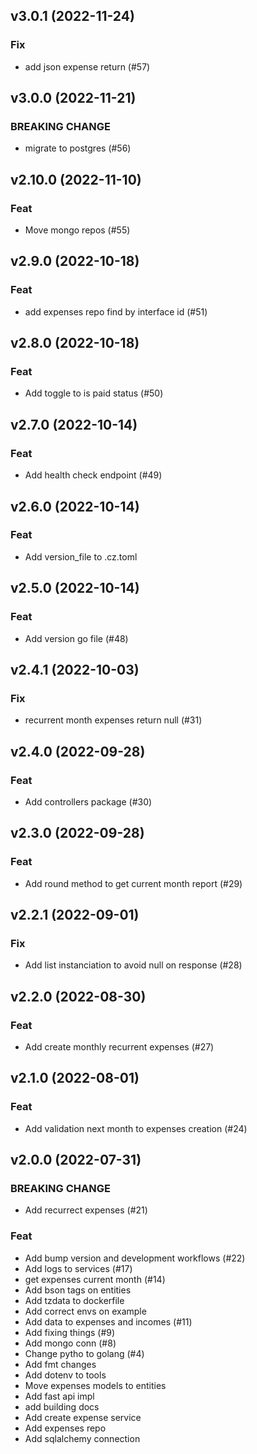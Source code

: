 ## v3.0.1 (2022-11-24)

### Fix

- add json expense return (#57)

## v3.0.0 (2022-11-21)

### BREAKING CHANGE

- migrate to postgres (#56)

## v2.10.0 (2022-11-10)

### Feat

- Move mongo repos (#55)

## v2.9.0 (2022-10-18)

### Feat

- add expenses repo find by interface id (#51)

## v2.8.0 (2022-10-18)

### Feat

- Add toggle to is paid status (#50)

## v2.7.0 (2022-10-14)

### Feat

- Add health check endpoint (#49)

## v2.6.0 (2022-10-14)

### Feat

- Add version_file to .cz.toml

## v2.5.0 (2022-10-14)

### Feat

- Add version go file (#48)

## v2.4.1 (2022-10-03)

### Fix

- recurrent month expenses return null (#31)

## v2.4.0 (2022-09-28)

### Feat

- Add controllers package (#30)

## v2.3.0 (2022-09-28)

### Feat

- Add round method to get current month report (#29)

## v2.2.1 (2022-09-01)

### Fix

- Add list instanciation to avoid null on response (#28)

## v2.2.0 (2022-08-30)

### Feat

- Add create monthly recurrent expenses (#27)

## v2.1.0 (2022-08-01)

### Feat

- Add validation next month to expenses creation  (#24)

## v2.0.0 (2022-07-31)

### BREAKING CHANGE

- Add recurrect expenses (#21)

### Feat

- Add bump version and development workflows (#22)
- Add logs to services (#17)
- get expenses current month (#14)
- Add bson tags on entities
- Add tzdata to dockerfile
- Add correct envs on example
- Add data to expenses and incomes (#11)
- Add fixing things (#9)
- Add mongo conn (#8)
- Change pytho to golang (#4)
- Add fmt changes
- Add dotenv to tools
- Move expenses models to entities
- Add fast api impl
- add building docs
- Add create expense service
- Add expenses repo
- Add sqlalchemy connection
